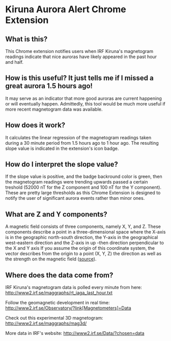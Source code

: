 # Kiruna Aurora Alert Chrome Extension 

## What is this?
This Chrome extension notifies users when IRF Kiruna's magnetogram readings indicate that nice auroras have likely appeared in the past hour and half.

## How is this useful? It just tells me if I missed a great aurora 1.5 hours ago!
It may serve as an indicator that more good auroras are current happening or will eventually happen. Admittedly, this tool would be much more useful if more recent magnetogram data was available. 

## How does it work?
It calculates the linear regression of the magnetogram readings taken during a 30 minute period from 1.5 hours ago to 1 hour ago. The resulting slope value is indicated in the extension's icon badge.

## How do I interpret the slope value?
If the slope value is positive, and the badge backround color is green, then the magnetogram readings were trending upwards passed a certain treshold (52000 nT for the Z component and 100 nT for the Y component). These are pretty large thresholds as this Chrome Extension is designed to notify the user of significant aurora events rather than minor ones.

## What are Z and Y components?
A magnetic field consists of three components, namely X, Y, and Z. These components describe a point in a three-dimensional space where the X-axis is in the geographic north-south direction, the Y-axis in the geographical west-eastern direction and the Z-axis in up -then direction perpendicular to the X and Y axis If you assume the origin of this coordinate system, the vector describes from the origin to a point (X, Y, Z) the direction as well as the strength on the magnetic field ([source](http://www2.irf.se/maggraphs/mag3d/)).

## Where does the data come from?

IRF Kiruna's magnetogram data is polled every minute from here:
http://www2.irf.se/maggraphs/rt_iaga_last_hour.txt

Follow the geomagnetic development in real time:
http://www2.irf.se/Observatory/?link[Magnetometers]=Data

Check out this experimental 3D magnetogram:
http://www2.irf.se/maggraphs/mag3d/

More data in IRF's website:
http://www2.irf.se/Data/?chosen=data

